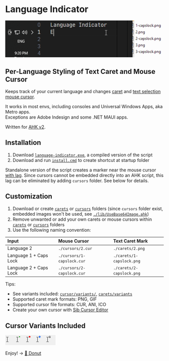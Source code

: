 # Language Indicator

<img src="img/how-it-work.gif" width="507" alt="language indicator for text caret and mouse cursor" />

## Per-Language Styling of Text Caret and Mouse Cursor

Keeps track of your current language and changes [caret](https://en.wikipedia.org/wiki/Caret_navigation) and [text selection mouse cursor](<https://en.wikipedia.org/wiki/Cursor_(user_interface)#I-beam_pointer>).

It works in most envs, including consoles and Universal Windows Apps, aka Metro apps.  
Exceptions are Adobe Indesign and some .NET MAUI apps.

Written for [AHK v2](https://www.autohotkey.com/docs/v2/).

## Installation

1. Download [`language-indicator.exe`](language-indicator.exe), a compiled version of the script
2. Download and run [`install.cmd`](install.cmd) to create shortcut at startup folder

Standalone version of the script creates a marker near the mouse cursor <ins>with lag</ins>. Since cursors cannot be embedded directly into an AHK script, this lag can be eliminated by adding `cursors` folder. See below for details.

## Customization

1. Download or create [`carets`](./carets) or [`cursors`](./cursors) folders (since `cursors` folder exist, embedded images won't be used, see [`./lib/UseBase64Image.ahk`](./lib/UseBase64Image.ahk))
2. Remove unwanted or add your own carets or mouse cursors within [`carets`](./carets) or [`cursors`](./cursors) folders
3. Use the following naming convention:

| Input                  | Mouse Cursor               | Text Caret Mark           |
| :--------------------- | :------------------------- | :------------------------ |
| Language 2             | `./cursors/2.cur`          | `./carets/2.png`          |
| Language 1 + Caps Lock | `./cursors/1-capslock.cur` | `./carets/1-capslock.png` |
| Language 2 + Caps Lock | `./cursors/2-capslock.cur` | `./carets/2-capslock.png` |

Tips:

-   See variants included: [`cursor/variants/`](./cursor/variants/), [`carets/variants`](./carets/variants)
-   Supported caret mark formats: PNG, GIF
-   Supported cursor file formats: CUR, ANI, ICO
-   Create your own cursor with [Sib Cursor Editor](http://www.sibcode.com/cursor-editor/)

## Cursor Variants Included

<img align="left" src="img/ibeam-default.jpg" alt="default i-beam cursor" />
<img align="left" src="img/ibeam-dot-green.jpg" alt="i-beam cursor with dot" />
<img align="left" src="img/ibeam-circle-red.jpg" alt="i-beam cursor with circle" />
<img align="left" src="img/ibeam-arrow-up-blue.jpg" alt="i-beam cursor with arrow up" />
<img src="img/ibeam-g.jpg" alt="i-beam cursor with letter g" />

Enjoy! → [🍩 Donut](https://www.paypal.com/donate/?business=KXM47EKBXFV4S&no_recurring=0&item_name=funding+of+github.com%2Fyakunins&currency_code=USD)
